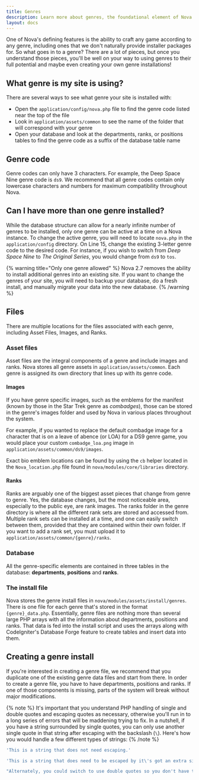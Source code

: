 ```yaml
---
title: Genres
description: Learn more about genres, the foundational element of Nova's character management system.
layout: docs
---
```


One of Nova's defining features is the ability to craft any game according to any genre, including ones that we don't naturally provide installer packages for. So what goes in to a genre? There are a lot of pieces, but once you understand those pieces, you'll be well on your way to using genres to their full potential and maybe even creating your own genre installations!

## What genre is my site is using?

There are several ways to see what genre your site is installed with:

- Open the `application/config/nova.php` file to find the genre code listed near the top of the file
- Look in `application/assets/common` to see the name of the folder that will correspond with your genre
- Open your database and look at the departments, ranks, or positions tables to find the genre code as a suffix of the database table name

## Genre code

Genre codes can only have 3 characters. For example, the Deep Space Nine genre code is `ds9`. We recommend that all genre codes contain only lowercase characters and numbers for maximum compatibility throughout Nova.

## Can I have more than one genre installed?

While the database structure can allow for a nearly infinite number of genres to be installed, only one genre can be active at a time on a Nova instance. To change the active genre, you will need to locate `nova.php` in the `application/config` directory. On Line 15, change the existing 3-letter genre code to the desired code. For instance, if you wish to switch from *Deep Space Nine* to *The Original Series*, you would change from `ds9` to `tos`.

{% warning title="Only one genre allowed" %}
Nova 2.7 removes the ability to install additional genres into an existing site. If you want to change the genres of your site, you will need to backup your database, do a fresh install, and manually migrate your data into the new database.
{% /warning %}

## Files

There are multiple locations for the files associated with each genre, including Asset Files, Images, and Ranks.

### Asset files

Asset files are the integral components of a genre and include images and ranks. Nova stores all genre assets in `application/assets/common`. Each genre is assigned its own directory that lines up with its genre code.

#### Images

If you have genre specific images, such as the emblems for the manifest (known by those in the Star Trek genre as *combadges*), those can be stored in the genre's images folder and used by Nova in various places throughout the system.

For example, if you wanted to replace the default combadge image for a character that is on a leave of abence (or LOA) for a DS9 genre game, you would place your custom `combadge_loa.png` image in `application/assets/common/ds9/images`.

Exact bio emblem locations can be found by using the `cb` helper located in the `Nova_location.php` file found in `nova/modules/core/libraries` directory.

#### Ranks

Ranks are arguably one of the biggest asset pieces that change from genre to genre. Yes, the database changes, but the most noticeable area, especially to the public eye, are rank images. The ranks folder in the genre directory is where all the different rank sets are stored and accessed from. Multiple rank sets can be installed at a time, and one can easily switch between them, provided that they are contained within their own folder. If you want to add a rank set, you must upload it to `application/assets/common/{genre}/ranks`.

### Database

All the genre-specific elements are contained in three tables in the database: **departments**, **positions** and **ranks**.

### The install file

Nova stores the genre install files in `nova/modules/assets/install/genres`. There is one file for each genre that's stored in the format `{genre}_data.php`. Essentially, genre files are nothing more than several large PHP arrays with all the information about departments, positions and ranks. That data is fed into the install script and uses the arrays along with CodeIgniter's Database Forge feature to create tables and insert data into them.

## Creating a genre install

If you're interested in creating a genre file, we recommend that you duplicate one of the existing genre data files and start from there. In order to create a genre file, you have to have departments, positions and ranks. If one of those components is missing, parts of the system will break without major modifications.

{% note %}
It's important that you understand PHP handling of single and double quotes and escaping quotes as necessary, otherwise you'll run in to a long series of errors that will be maddening trying to fix. In a nutshell, if you have a string surrounded by single quotes, you can only use another single quote in that string after escaping with the backslash (`\`). Here's how you would handle a few different types of strings:
{% /note %}

```php
'This is a string that does not need escaping.'

'This is a string that does need to be escaped by it\'s got an extra single quote in it.'

"Alternately, you could switch to use double quotes so you don't have to escape any single quotes."
```
